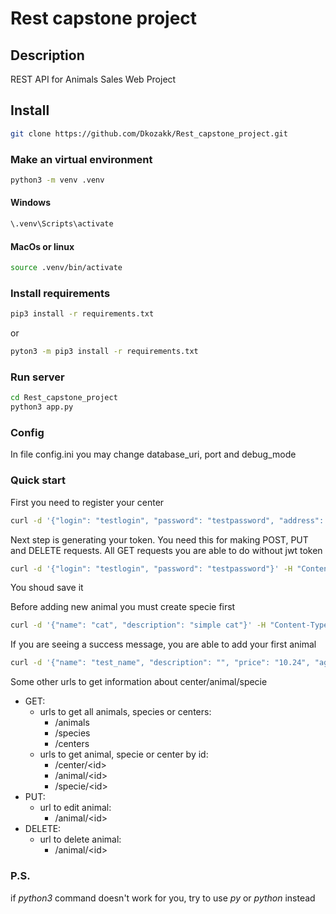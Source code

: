 # Rest capstone project
## Description
REST API for Animals Sales Web Project

## Install
```bash
git clone https://github.com/Dkozakk/Rest_capstone_project.git
```
### Make an virtual environment
```bash
python3 -m venv .venv
```
#### Windows
```bash
\.venv\Scripts\activate
```

#### MacOs or linux
```bash
source .venv/bin/activate
```
### Install requirements
```bash 
pip3 install -r requirements.txt
```
or

```bash
pyton3 -m pip3 install -r requirements.txt
```

### Run server

```bash
cd Rest_capstone_project
python3 app.py
```

### Config
In file config.ini you may change database_uri, port and debug_mode

### Quick start
First you need to register your center

```bash
curl -d '{"login": "testlogin", "password": "testpassword", "address": "test_address"}' -H "Content-Type: application/json" -X POST 'http://localhost:{port, default:5000}/register'
```

Next step is generating your token. You need this for making POST, PUT and DELETE requests. All GET requests
you are able to do without jwt token

```bash
curl -d '{"login": "testlogin", "password": "testpassword"}' -H "Content-Type: application/json" -X GET 'http://localhost:{port}/login'
```

You shoud save it

Before adding new animal you must create specie first

```bash
curl -d '{"name": "cat", "description": "simple cat"}' -H "Content-Type: application/json" -X POST http://localhost:{port}/species?token={token from previous step}
```

If you are seeing a success message, you are able to add your first animal

```bash
curl -d '{"name": "test_name", "description": "", "price": "10.24", "age": 5, "specie": "cat"}' -H "Content-Type: application/json" -X POST 'http://localhost:{port}/animals?token={token}'
```

Some other urls to get information about center/animal/specie

- GET:
    - urls to get all animals, species or centers:
        * /animals
        * /species
        * /centers
    - urls to get animal, specie or center by id:
        * /center/\<id\>
        * /animal/\<id\>
        * /specie/\<id\>
- PUT:
    - url to edit animal:
        * /animal/\<id\>
- DELETE:
    - url to delete animal:
        * /animal/\<id\>

### P.S.
if *python3* command doesn't work for you, try to use *py* or *python* instead
